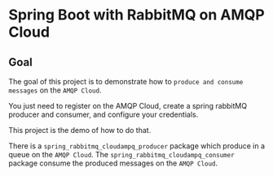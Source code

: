 # Spring Boot with RabbitMQ on AMQP Cloud

## Goal

The goal of this project is to demonstrate how to `produce and consume messages` on the `AMQP Cloud`.

You just need to register on the AMQP Cloud, create a spring rabbitMQ producer and consumer, and configure your credentials.

This project is the demo of how to do that.

There is a `spring_rabbitmq_cloudampq_producer` package which produce in a queue on the `AMQP Cloud`.
The `spring_rabbitmq_cloudampq_consumer` package consume the produced messages on the `AMQP Cloud`.